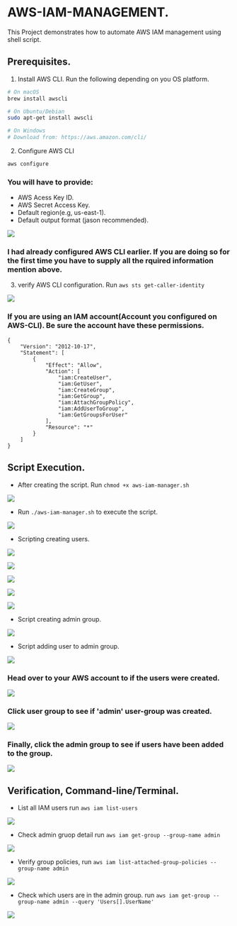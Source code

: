 # AWS-IAM-MANAGEMENT.
This Project demonstrates how to automate AWS IAM management using shell script.

## Prerequisites.
1. Install AWS CLI. Run the following depending on you OS platform.

```bash
# On macOS
brew install awscli

# On Ubuntu/Debian
sudo apt-get install awscli

# On Windows
# Download from: https://aws.amazon.com/cli/
```
2. Configure AWS CLI

```bash
aws configure
```
### You will have to provide:
* AWS Acess Key ID.
* AWS Secret Access Key.
* Default region(e.g, us-east-1).
* Default output format (jason recommended).

![](./img/Pasted%20image%20(2).png)

### I had already configured AWS CLI earlier. If you are doing so for the first time you have to supply all the rquired information mention above.

3. verify AWS CLI configuration. Run `aws sts get-caller-identity`

![](./img/Pasted%20image.png)

### If you are using an IAM account(Account you configured on AWS-CLI). Be sure the account have these permissions.

```jason
{
    "Version": "2012-10-17",
    "Statement": [
        {
            "Effect": "Allow",
            "Action": [
                "iam:CreateUser",
                "iam:GetUser",
                "iam:CreateGroup",
                "iam:GetGroup",
                "iam:AttachGroupPolicy",
                "iam:AddUserToGroup",
                "iam:GetGroupsForUser"
            ],
            "Resource": "*"
        }
    ]
}
```

## Script Execution.

* After creating the script. Run `chmod +x aws-iam-manager.sh`

![](./img/Pasted%20image%20(3).png)

* Run `./aws-iam-manager.sh` to execute the script.

![](./img/Pasted%20image%20(4).png)

* Scripting creating users.

![](./img/Pasted%20image%20(5).png)

![](./img/Pasted%20image%20(5).png)

![](./img/Pasted%20image%20(6).png)

![](./img/Pasted%20image%20(7).png)

![](./img/Pasted%20image%20(8).png)

* Script creating admin group.

![](./img/Pasted%20image%20(9).png)

* Script adding user to admin group.

![](./img/Pasted%20image%20(10).png)

### Head over to your AWS account to if the users were created.

![](./img/Pasted%20image%20(11).png)

### Click user group to see if 'admin' user-group was created.

![](./img/Pasted%20image%20(12).png)

### Finally, click the admin group to see if users have been added to the group.

![](./img/Pasted%20image%20(13).png)

## Verification, Command-line/Terminal.

* List all IAM users run `aws iam list-users`

![](./img/Pasted%20image%20(16).png)

* Check admin gruop detail run `aws iam get-group --group-name admin`

![](./img/Pasted%20image%20(17).png)

* Verify group policies, run `aws iam list-attached-group-policies --group-name admin`

![](./img/Pasted%20image%20(18).png)

* Check which users are in the admin group. run `aws iam get-group --group-name admin --query 'Users[].UserName'`

![](./img/Pasted%20image%20(19).png)



